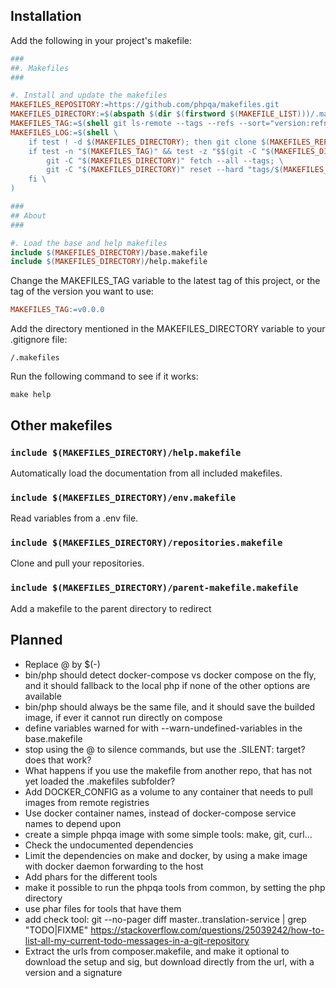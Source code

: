## Installation
        
Add the following in your project's makefile:

```makefile
###
##. Makefiles
###

#. Install and update the makefiles
MAKEFILES_REPOSITORY:=https://github.com/phpqa/makefiles.git
MAKEFILES_DIRECTORY:=$(abspath $(dir $(firstword $(MAKEFILE_LIST)))/.makefiles)
MAKEFILES_TAG:=$(shell git ls-remote --tags --refs --sort="version:refname" "$(MAKEFILES_REPOSITORY)" "v*.*.*" | tail -n 1 | awk -F/ '{ print $$3 }')
MAKEFILES_LOG:=$(shell \
	if test ! -d $(MAKEFILES_DIRECTORY); then git clone $(MAKEFILES_REPOSITORY) "$(MAKEFILES_DIRECTORY)"; fi; \
	if test -n "$(MAKEFILES_TAG)" && test -z "$$(git -C "$(MAKEFILES_DIRECTORY)" --no-pager describe --tags --always --dirty | grep "^$(MAKEFILES_TAG)")"; then \
		git -C "$(MAKEFILES_DIRECTORY)" fetch --all --tags; \
		git -C "$(MAKEFILES_DIRECTORY)" reset --hard "tags/$(MAKEFILES_TAG)"; \
	fi \
)

###
## About
###

#. Load the base and help makefiles
include $(MAKEFILES_DIRECTORY)/base.makefile
include $(MAKEFILES_DIRECTORY)/help.makefile
```

Change the MAKEFILES_TAG variable to the latest tag of this project, or the tag of the version you want to use:

```makefile
MAKEFILES_TAG:=v0.0.0
```

Add the directory mentioned in the MAKEFILES_DIRECTORY variable to your .gitignore file:

```.gitignore
/.makefiles
```

Run the following command to see if it works:

```shell
make help
```

## Other makefiles

### `include $(MAKEFILES_DIRECTORY)/help.makefile`

Automatically load the documentation from all included makefiles.

### `include $(MAKEFILES_DIRECTORY)/env.makefile`

Read variables from a .env file.

### `include $(MAKEFILES_DIRECTORY)/repositories.makefile`

Clone and pull your repositories.

### `include $(MAKEFILES_DIRECTORY)/parent-makefile.makefile`

Add a makefile to the parent directory to redirect

## Planned

- Replace @ by $(-)
- bin/php should detect docker-compose vs docker compose on the fly, and it should fallback to the local php if none of the other options are available
- bin/php should always be the same file, and it should save the builded image, if ever it cannot run directly on compose
- define variables warned for with --warn-undefined-variables in the base.makefile
- stop using the @ to silence commands, but use the .SILENT: target? does that work?
- What happens if you use the makefile from another repo, that has not yet loaded the .makefiles subfolder?
- Add DOCKER_CONFIG as a volume to any container that needs to pull images from remote registries
- Use docker container names, instead of docker-compose service names to depend upon
- create a simple phpqa image with some simple tools: make, git, curl...
- Check the undocumented dependencies
- Limit the dependencies on make and docker, by using a make image with docker daemon forwarding to the host
- Add phars for the different tools
- make it possible to run the phpqa tools from common, by setting the php directory
- use phar files for tools that have them
- add check tool: git --no-pager diff master..translation-service | grep "TODO|FIXME" https://stackoverflow.com/questions/25039242/how-to-list-all-my-current-todo-messages-in-a-git-repository
- Extract the urls from composer.makefile, and make it optional to download the setup and sig, but download directly from the url, with a version and a signature
